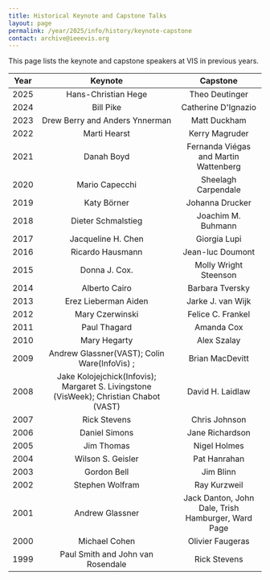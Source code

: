 ```yaml
---
title: Historical Keynote and Capstone Talks
layout: page
permalink: /year/2025/info/history/keynote-capstone
contact: archive@ieeevis.org
---
```


This page lists the keynote and capstone speakers at VIS in previous years.


| Year |                                        Keynote                                         |                      Capstone                      |
|------|:--------------------------------------------------------------------------------------:|:--------------------------------------------------:|
| 2025 |                                  Hans-Christian Hege                                   |                   Theo Deutinger                   |
| 2024 |                                       Bill Pike                                        |                Catherine D'Ignazio                 |
| 2023 |                             Drew Berry and Anders Ynnerman                             |                    Matt Duckham                    |
| 2022 |                                      Marti Hearst                                      |                   Kerry Magruder                   |
| 2021 |                                       Danah Boyd                                       |       Fernanda Viégas and Martin Wattenberg        |
| 2020 |                                     Mario Capecchi                                     |                Sheelagh Carpendale                 |
| 2019 |                                      Katy Börner                                       |                  Johanna Drucker                   |
| 2018 |                                   Dieter Schmalstieg                                   |                 Joachim M. Buhmann                 |
| 2017 |                                   Jacqueline H. Chen                                   |                    Giorgia Lupi                    |
| 2016 |                                    Ricardo Hausmann                                    |                  Jean-luc Doumont                  |
| 2015 |                                     Donna J. Cox.                                      |               Molly Wright Steenson                |
| 2014 |                                     Alberto Cairo                                      |                  Barbara Tversky                   |
| 2013 |                                  Erez Lieberman Aiden                                  |                 Jarke J. van Wijk                  |
| 2012 |                                    Mary Czerwinski                                     |                 Felice C. Frankel                  |
| 2011 |                                      Paul Thagard                                      |                     Amanda Cox                     |
| 2010 |                                      Mary Hegarty                                      |                    	Alex Szalay                    |
| 2009 |                      Andrew Glassner(VAST); Colin Ware(InfoVis) ;                      |                  Brian MacDevitt                   |
| 2008 | Jake Kolojejchick(Infovis); Margaret S. Livingstone (VisWeek); Christian Chabot (VAST) |                  David H. Laidlaw                  |
| 2007 |                                      Rick Stevens                                      |                   Chris Johnson                    |
| 2006 |                                     Daniel Simons                                      |                  Jane Richardson                   |
| 2005 |                                       Jim Thomas                                       |                    Nigel Holmes                    |
| 2004 |                                   Wilson S. Geisler                                    |                    Pat Hanrahan                    |
| 2003 |                                      Gordon Bell                                       |                     Jim Blinn                      |
| 2002 |                                    Stephen Wolfram                                     |                    Ray Kurzweil                    |
| 2001 |                                    Andrew Glassner                                     | Jack Danton, John Dale, Trish Hamburger, Ward Page |
| 2000 |                                     Michael Cohen                                      |                 	Olivier Faugeras                  |
| 1999 |                           Paul Smith and John van Rosendale                            |                    Rick Stevens                    |
